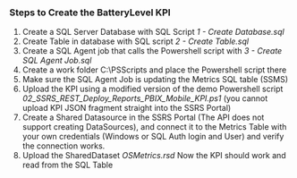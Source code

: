 ### Steps to Create the BatteryLevel KPI

1) Create a SQL Server Database with SQL Script *1 - Create Database.sql*
2) Create Table in database with SQL script *2 - Create Table.sql*
3) Create a SQL Agent job that calls the Powershell script with *3 - Create SQL Agent Job.sql*
4) Create a work folder C:\PSScripts and place the Powershell script there
5) Make sure the SQL Agent Job is updating the Metrics SQL table (SSMS)
6) Upload the KPI using a modified version of the demo Powershell script *02_SSRS_REST_Deploy_Reports_PBIX_Mobile_KPI.ps1*
(you cannot upload KPI JSON fragment straight into the SSRS Portal)
7) Create a Shared Datasource in the SSRS Portal (The API does not support creating DataSources), and connect it to 
the Metrics Table with your own credentials (Windows or SQL Auth login and User) and verify the connection works.
8) Upload the SharedDataset *OSMetrics.rsd*
Now the KPI should work and read from the SQL Table
